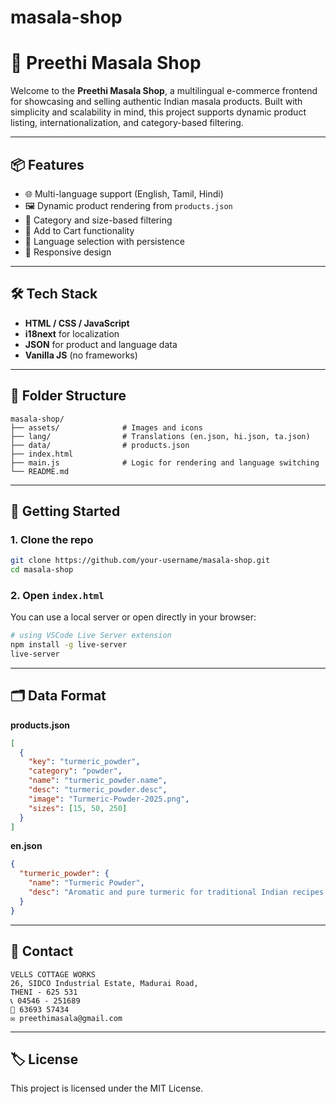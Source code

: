 # masala-shop
# 🛒 Preethi Masala Shop

Welcome to the **Preethi Masala Shop**, a multilingual e-commerce frontend for showcasing and selling authentic Indian masala products. Built with simplicity and scalability in mind, this project supports dynamic product listing, internationalization, and category-based filtering.

---

## 📦 Features

- 🌐 Multi-language support (English, Tamil, Hindi)
- 🖼️ Dynamic product rendering from `products.json`
- 🧭 Category and size-based filtering
- 🛒 Add to Cart functionality
- 🔄 Language selection with persistence
- 📱 Responsive design

---

## 🛠️ Tech Stack

- **HTML / CSS / JavaScript**
- **i18next** for localization
- **JSON** for product and language data
- **Vanilla JS** (no frameworks)

---

## 🧩 Folder Structure

```
masala-shop/
├── assets/              # Images and icons
├── lang/                # Translations (en.json, hi.json, ta.json)
├── data/                # products.json
├── index.html
├── main.js              # Logic for rendering and language switching
└── README.md
```

---

## 🚀 Getting Started

### 1. Clone the repo

```bash
git clone https://github.com/your-username/masala-shop.git
cd masala-shop
```

### 2. Open `index.html`

You can use a local server or open directly in your browser:

```bash
# using VSCode Live Server extension
npm install -g live-server
live-server
```

---

## 🗂️ Data Format

**products.json**
```json
[
  {
    "key": "turmeric_powder",
    "category": "powder",
    "name": "turmeric_powder.name",
    "desc": "turmeric_powder.desc",
    "image": "Turmeric-Powder-2025.png",
    "sizes": [15, 50, 250]
  }
]
```

**en.json**
```json
{
  "turmeric_powder": {
    "name": "Turmeric Powder",
    "desc": "Aromatic and pure turmeric for traditional Indian recipes."
  }
}
```

---

## 📧 Contact

```
VELLS COTTAGE WORKS  
26, SIDCO Industrial Estate, Madurai Road,  
THENI - 625 531  
📞 04546 - 251689  
📱 63693 57434  
✉️ preethimasala@gmail.com
```

---

## 🏷️ License

This project is licensed under the MIT License.